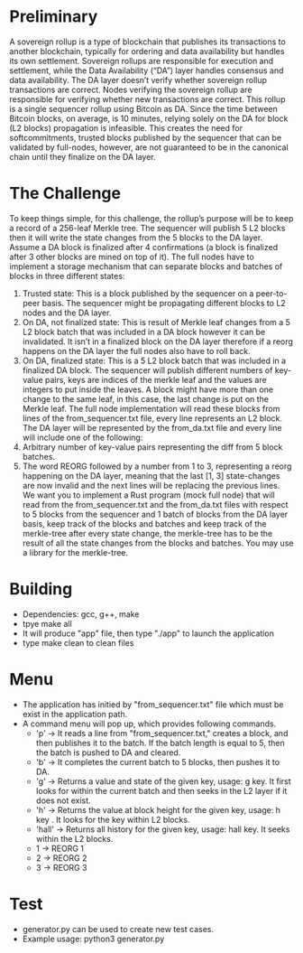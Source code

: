 # Preliminary
A sovereign rollup is a type of blockchain that publishes its transactions to
another blockchain, typically for ordering and data availability but handles its
own settlement. Sovereign rollups are responsible for execution and settlement,
while the Data Availability (“DA”) layer handles consensus and data availability.
The DA layer doesn’t verify whether sovereign rollup transactions are correct.
Nodes verifying the sovereign rollup are responsible for verifying whether new
transactions are correct.
This rollup is a single sequencer rollup using Bitcoin as DA. Since the
time between Bitcoin blocks, on average, is 10 minutes, relying solely on the DA
for block (L2 blocks) propagation is infeasible. This creates the need for softcommitments,
trusted blocks published by the sequencer that can be validated
by full-nodes, however, are not guaranteed to be in the canonical chain until
they finalize on the DA layer.

# The Challenge
To keep things simple, for this challenge, the rollup’s purpose will be to keep a
record of a 256-leaf Merkle tree. The sequencer will publish 5 L2 blocks then it
will write the state changes from the 5 blocks to the DA layer. Assume a DA
block is finalized after 4 confirmations (a block is finalized after 3 other blocks
are mined on top of it).
The full nodes have to implement a storage mechanism that can separate blocks
and batches of blocks in three different states:
1. Trusted state: This is a block published by the sequencer on a peer-to-peer
basis. The sequencer might be propagating different blocks to L2 nodes
and the DA layer.
2. On DA, not finalized state: This is result of Merkle leaf changes from
a 5 L2 block batch that was included in a DA block however it can be
invalidated. It isn’t in a finalized block on the DA layer therefore if a reorg
happens on the DA layer the full nodes also have to roll back.
3. On DA, finalized state: This is a 5 L2 block batch that was included in a
finalized DA block.
The sequencer will publish different numbers of key-value pairs, keys are indices
of the merkle leaf and the values are integers to put inside the leaves. A block
might have more than one change to the same leaf, in this case, the last change
is put on the Merkle leaf. The full node implementation will read these blocks
from lines of the from_sequencer.txt file, every line represents an L2 block.
The DA layer will be represented by the from_da.txt file and every line will
include one of the following:
1. Arbitrary number of key-value pairs representing the diff from 5 block
batches.
2. The word REORG followed by a number from 1 to 3, representing a reorg
happening on the DA layer, meaning that the last [1, 3] state-changes are
now invalid and the next lines will be replacing the previous lines.
We want you to implement a Rust program (mock full node) that will read from
the from_sequencer.txt and the from_da.txt files with respect to 5 blocks
from the sequencer and 1 batch of blocks from the DA layer basis, keep track
of the blocks and batches and keep track of the merkle-tree after every state
change, the merkle-tree has to be the result of all the state changes from the
blocks and batches. You may use a library for the merkle-tree.

# Building

-  Dependencies: gcc, g++, make
-  tpye make all
-  It will produce "app" file, then type "./app" to launch the application
-  type make clean to clean files


# Menu
-  The application has initied by "from_sequencer.txt" file which must be exist in the application path.
-  A command menu will pop up, which provides following commands.
    -  'p' -> It reads a line from "from_sequencer.txt," creates a block, and then publishes it to the batch. If the batch length is equal to 5, then the batch is pushed to DA and cleared.
    -  'b' -> It completes the current batch to 5 blocks, then pushes it to DA.
    -  'g' -> Returns a value and state of the given key, usage: g key. It first looks for within the current batch and then seeks in the L2 layer if it does not exist.
    -  'h' -> Returns the value at block height for the given key, usage: h key <block>. It looks for the key within L2 blocks.
    -  'hall' -> Returns all history for the given key, usage: hall key. It seeks within the L2 blocks.
    -  1 -> REORG 1
    -  2 -> REORG 2
    -  3 -> REORG 3

# Test

-  generator.py can be used to create new test cases.
-  Example usage: python3 generator.py

